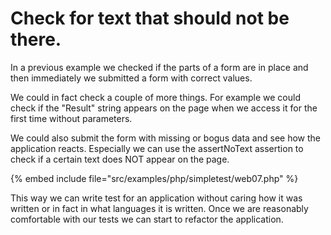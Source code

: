 # Check for text that should not be there.



In a previous example we checked if the parts of a form are in
place and then immediately we submitted a form with correct values.




We could in fact check a couple of more things. For example we could check
if the "Result" string appears on the page when we access it for the first time
without parameters.




We could also submit the form with missing or bogus data and see how
the application reacts. Especially we can use the assertNoText assertion
to check if a certain text does NOT appear on the page.


{% embed include file="src/examples/php/simpletest/web07.php" %}


This way we can write test for an application without caring how it was written
or in fact in what languages it is written. Once we are reasonably comfortable
with our tests we can start to refactor the application.





